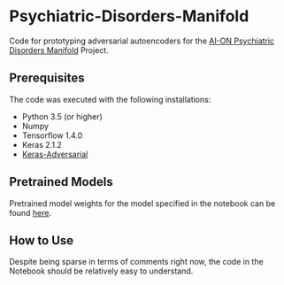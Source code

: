 # Psychiatric-Disorders-Manifold
Code for prototyping adversarial autoencoders for the [AI-ON Psychiatric Disorders Manifold](https://ai-on.org/pdf/thomas-discovering-manifold-psychiatric.pdf) Project.

## Prerequisites
The code was executed with the following installations:
- Python 3.5 (or higher)
- Numpy
- Tensorflow 1.4.0
- Keras 2.1.2
- [Keras-Adversarial](https://github.com/bstriner/keras-adversarial)

## Pretrained Models
Pretrained model weights for the model specified in the notebook can be found [here](https://www.dropbox.com/sh/27l9au5qxau4zlo/AABk_UYZRP_bixE9axwMGrv5a?dl=0).
## How to Use
Despite being sparse in terms of comments right now, the code in the Notebook
should be relatively easy to understand.
